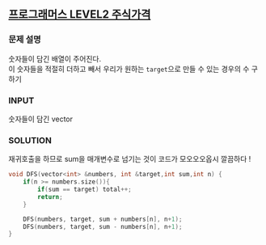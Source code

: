## [프로그래머스 LEVEL2 주식가격](https://programmers.co.kr/learn/courses/30/lessons/42584#)
### 문제 설명 
숫자들이 담긴 배열이 주어진다.  
이 숫자들을 적절히 더하고 빼서 우리가 원하는 `target`으로 만들 수 있는 경우의 수 구하기  
### INPUT  
숫자들이 담긴 vector <int>  
### SOLUTION  
재귀호출을 하므로 sum을 매개변수로 넘기는 것이 코드가 모오오오옵시 깔끔하다 !  

```cpp
void DFS(vector<int> &numbers, int &target,int sum,int n) {
    if(n >= numbers.size()){
        if(sum == target) total++;
        return;
    }

    DFS(numbers, target, sum + numbers[n], n+1);
    DFS(numbers, target, sum - numbers[n], n+1);
}
```